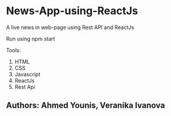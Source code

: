 # News-App-using-ReactJs

A live news in web-page using Rest API and ReactJs

Run using npm start

Tools:
1. HTML
2. CSS
3. Javascript
4. ReactJs
5. Rest Api

## **Authors: Ahmed Younis, Veranika Ivanova**
